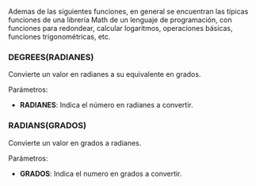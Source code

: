 Ademas de las siguientes funciones, en general se encuentran las típicas funciones de una librería Math de un lenguaje de programación, con funciones para redondear, calcular logaritmos, operaciones básicas, funciones trigonométricas, etc.
### DEGREES(RADIANES)

Convierte un valor en radianes a su equivalente en grados.

Parámetros:

- **RADIANES**: Indica el número en radianes a convertir.
### RADIANS(GRADOS)

Convierte un valor en grados a radianes.

Parámetros:

- **GRADOS**: Indica el numero en grados a convertir.